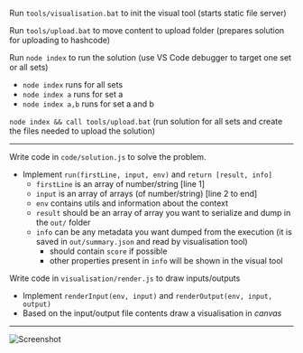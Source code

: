 Run `tools/visualisation.bat` to init the visual tool (starts static file server)

Run `tools/upload.bat` to move content to upload folder (prepares solution for uploading to hashcode)

Run `node index` to run the solution (use VS Code debugger to target one set or all sets)
- `node index` runs for all sets
- `node index a` runs for set a
- `node index a,b` runs for set a and b

`node index && call tools/upload.bat` (run solution for all sets and create the files needed to upload the solution)

---

Write code in `code/solution.js` to solve the problem.

- Implement `run(firstLine, input, env)` and `return [result, info]`
  - `firstLine` is an array of number/string  [line 1]
  - `input` is an array of arrays (of number/string)  [line 2 to end]
  - `env` contains utils and information about the context
  - `result` should be an array of array you want to serialize and dump in the `out/` folder 
  - `info` can be any metadata you want dumped from the execution (it is saved in `out/summary.json` and read by visualisation tool)
    - should contain `score` if possible
    - other properties present in `info` will be shown in the visual tool

Write code in `visualisation/render.js` to draw inputs/outputs

- Implement `renderInput(env, input)` and `renderOutput(env, input, output)`
- Based on the input/output file contents draw a visualisation in _canvas_ 


---
![Screenshot](https://i.ibb.co/k2FQ8DG/Screenshot-79.png)

